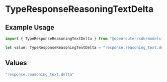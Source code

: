 # TypeResponseReasoningTextDelta

## Example Usage

```typescript
import { TypeResponseReasoningTextDelta } from "@openrouter/sdk/models";

let value: TypeResponseReasoningTextDelta = "response.reasoning_text.delta";
```

## Values

```typescript
"response.reasoning_text.delta"
```